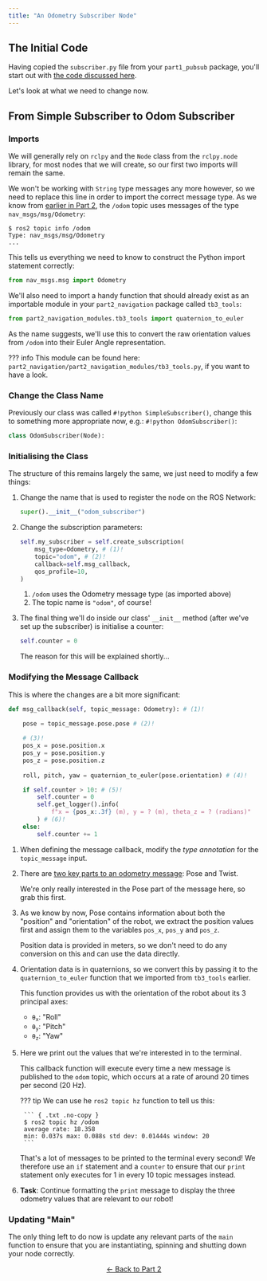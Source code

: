 ```yaml
---  
title: "An Odometry Subscriber Node"
---
```


## The Initial Code

Having copied the `subscriber.py` file from your `part1_pubsub` package, you'll start out with [the code discussed here](../part1/subscriber.md).

Let's look at what we need to change now.

## From Simple Subscriber to Odom Subscriber

### Imports

We will generally rely on `rclpy` and the `Node` class from the `rclpy.node` library, for most nodes that we will create, so our first two imports will remain the same. 

We won't be working with `String` type messages any more however, so we need to replace this line in order to import the correct message type. As we know from [earlier in Part 2](../part2.md#odometry-explained), the `/odom` topic uses messages of the type `nav_msgs/msg/Odometry`:

``` { .bash .no-copy }
$ ros2 topic info /odom
Type: nav_msgs/msg/Odometry
...
```

This tells us everything we need to know to construct the Python import statement correctly:

```py
from nav_msgs.msg import Odometry
```

We'll also need to import a handy function that should already exist as an importable module in your `part2_navigation` package called `tb3_tools`:

```py
from part2_navigation_modules.tb3_tools import quaternion_to_euler
```

As the name suggests, we'll use this to convert the raw orientation values from `/odom` into their Euler Angle representation.

??? info
    This module can be found here: `part2_navigation/part2_navigation_modules/tb3_tools.py`, if you want to have a look.

### Change the Class Name

Previously our class was called `#!python SimpleSubscriber()`, change this to something more appropriate now, e.g.: `#!python OdomSubscriber()`:

```py
class OdomSubscriber(Node):
```

### Initialising the Class

The structure of this remains largely the same, we just need to modify a few things: 

1. Change the name that is used to register the node on the ROS Network:

    ```python
    super().__init__("odom_subscriber")
    ```

1. Change the subscription parameters:

    ```python
    self.my_subscriber = self.create_subscription(
        msg_type=Odometry, # (1)!
        topic="odom", # (2)!
        callback=self.msg_callback, 
        qos_profile=10,
    )
    ```

    1. `/odom` uses the Odometry message type (as imported above)
    2. The topic name is `"odom"`, of course!

1. The final thing we'll do inside our class' `__init__` method (after we've set up the subscriber) is initialise a counter:

    ```py
    self.counter = 0 
    ```

    The reason for this will be explained shortly...

### Modifying the Message Callback

This is where the changes are a bit more significant:

```py
def msg_callback(self, topic_message: Odometry): # (1)!

    pose = topic_message.pose.pose # (2)!
    
    # (3)!
    pos_x = pose.position.x
    pos_y = pose.position.y
    pos_z = pose.position.z
    
    roll, pitch, yaw = quaternion_to_euler(pose.orientation) # (4)!

    if self.counter > 10: # (5)!
        self.counter = 0
        self.get_logger().info(
            f"x = {pos_x:.3f} (m), y = ? (m), theta_z = ? (radians)"
        ) # (6)!
    else:
        self.counter += 1

```

1. When defining the message callback, modify the *type annotation* for the `topic_message` input.
2. There are [two key parts to an odometry message](../part2.md#odom-base-fields): Pose and Twist.

    We're only really interested in the Pose part of the message here, so grab this first.

3. As we know by now, Pose contains information about both the "position" and "orientation" of the robot, we extract the position values first and assign them to the variables `pos_x`, `pos_y` and `pos_z`.
    
    Position data is provided in meters, so we don't need to do any conversion on this and can use the data directly.

4. Orientation data is in quaternions, so we convert this by passing it to the `quaternion_to_euler` function that we imported from `tb3_tools` earlier.

    This function provides us with the orientation of the robot about its 3 principal axes:

    * <code>&theta;<sub>x</sub></code>: "Roll"
    * <code>&theta;<sub>y</sub></code>: "Pitch"
    * <code>&theta;<sub>z</sub></code>: "Yaw"

5. Here we print out the values that we're interested in to the terminal.

    This callback function will execute every time a new message is published to the `odom` topic, which occurs at a rate of around 20 times per second (20 Hz).
        
    ??? tip
        We can use he `ros2 topic hz` function to tell us this:

        ``` { .txt .no-copy }
        $ ros2 topic hz /odom
        average rate: 18.358
        min: 0.037s max: 0.088s std dev: 0.01444s window: 20
        ``` 
    
    That's a lot of messages to be printed to the terminal every second! We therefore use an `if` statement and a `counter` to ensure that our `print` statement only executes for 1 in every 10 topic messages instead.

6. **Task**: Continue formatting the `print` message to display the three odometry values that are relevant to our robot!  

### Updating "Main"

The only thing left to do now is update any relevant parts of the `main` function to ensure that you are instantiating, spinning and shutting down your node correctly.

<p align="center">
  <a href="../../part2#odom_sub_ret">&#8592; Back to Part 2</a>
</p>